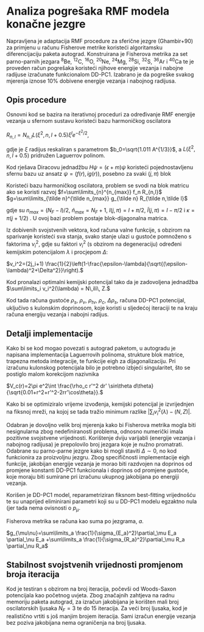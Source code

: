 # Analiza pogrešaka RMF modela konačne jezgre

Napravljena je adaptacija RMF procedure za sferične jezgre (Ghambir+90) za primjenu u računu Fisherove metrike koristeći algoritamsku diferencijaciju paketa autograd. 
Konstruirana je Fisherova metrika za set parno-parnih jezgara <sup>8</sup>Be, <sup>12</sup>C, <sup>16</sup>O, <sup>20</sup>Ne, <sup>24</sup>Mg, <sup>28</sup>Si, <sup>32</sup>S, <sup>36</sup>Ar i <sup>40</sup>Ca te je proveden račun pogrešaka koristeći njihove energije vezanja i nabojne radijuse izračunate funkcionalom DD-PC1. Izabrano je da pogreške svakog mjerenja iznose $10\%$ dobivene energije vezanja i nabojnog radijusa.

## Opis procedure
Osnovni kod se bazira na iterativnoj proceduri za određivanje RMF energije vezanja u sfernom sustavu koristeći bazu harmoničkog oscilatora

$R_{n,l}=N_{n,l}L(\xi^2,n,l+0.5)\xi^le^{-\xi^2/2},$

gdje je $\xi$ radijus reskaliran s parametrom $b_0=\sqrt{1.011 A^{1/3}}$, a $L(\xi^2,n,l+0.5)$ pridružen Laguerrov polinom.

Kod rješava Diracovu jednadžbu $H\psi = (\epsilon+m)\psi$ koristeći pojednostavljenu sfernu bazu uz ansatz $\psi=(f(r),ig(r))$, posebno za svaki $(j,\pi)$ blok


Koristeći bazu harmoničkog oscilatora, problem se svodi na blok matricu ako se koristi razvoj 
$f=\sum\limits_{n}^{n_{max}} f_n R_{n,l}$
$g=\sum\limits_{\tilde n}^{\tilde n_{max}} g_{\tilde n} R_{\tilde n,\tilde l}$

gdje su $n_{max}=(N_F-l)/2$, $\tilde n_{max}= N_F+1$,  $l(j,\pi)=l+\pi/2$, $\tilde l(j,\pi)=l-\pi/2$ i $\kappa = \pi (j+1/2)$ . U ovoj bazi problem postaje blok-dijagonalna matrica.

Iz dobivenih svojstvenih vektora, kod računa valne funkcije, s obzirom na sparivanje koristeći sva stanja, svako stanje ulazi u gustoće pomnoženo s faktorima $\nu^2_i$, gdje su faktori $v_i^2$ (s obzirom na degeneraciju)  određeni kemijskim potencijalom $\lambda$ i procjepom $\Delta$:

$v_i^2=(2j_i+1) \frac{1}{2}\left(1-\frac{\epsilon-\lambda}{\sqrt{(\epsilon-\lambda)^2+\Delta^2}}\right).$

Kod pronalazi optimalni kemijski potencijal tako da je zadovoljena jednadžba
$\sum\limits_i v_i^2(\lambda) = N\,ili\, Z.$

Kod tada računa gustoće $\rho_s$, $\rho_v$, $\rho_{tv}$, $\rho_c$, $\Delta\rho_s$, računa DD-PC1 potencijal, uključivo s kulonskim doprinosom, koje koristi u sljedećoj iteraciji te na kraju računa energiju vezanja i nabojni radijus.

## Detalji implementacije

Kako bi se kod mogao povezati s autograd paketom, u autogradu je napisana implementacija Laguerrovih polinoma, strukture blok matrice, trapezna metoda integracije, te funkcije eigh za dijagonalizaciju.
Pri izračunu kulonskog potencijala bilo je potrebno izbjeći singularitet, što se postiglo malom korekcijom nazivnika

$V_c(r)=2\pi e^2\int \frac{\rho_c r'^2 dr' \sin\theta d\theta}{\sqrt{0.01+r^2+r'^2-2rr'\cos\theta}}.$

Kako bi se optimiziralo vrijeme izvođenja, kemijski potencijal je izvrijednjen na fiksnoj mreži, na kojoj se tada tražio minimum razlike $\left|\sum_i v_i^2(\lambda)-(N,Z)\right|$.

Odabran je dovoljno velik broj mjerenja kako bi Fisherova metrika mogla biti nesignularna zbog nedefiniranosti problema, odnosno numerički imala pozitivne svojstvene vrijednosti. Korištenje dviju varijabli (energije vezanja i nabojnog radijusa) je prepolovilo broj jezgara koje je nužno promatrati. Odabrane su parno-parne jezgre kako bi mogli staviti $\Delta\sim 0$, no kod funkcionira za proizvoljnu jezgru.
Zbog specifičnosti implementacije eigh funkcije, jakobijan energije vezanja je morao biti razdvojen na doprinos od promjene konstanti DD-PC1 funkcionala i doprinos od promjene gustoće, koje moraju biti sumirane pri izračunu ukupnog jakobijana po energiji vezanja.

Korišen je DD-PC1 model, reparametriziran fiksnom best-fitting vrijednošću te su unaprijed eliminirani parametri koji su u DD-PC1 modelu egzaktno nula (jer tada nema ovisnosti o $p_\mu$.

Fisherova metrika se računa kao suma po jezgrama, $a$. 

$g_{\mu\nu}=\sum\limits_a \frac{1}{\sigma_{E_a}^2}\partial_\mu E_a \partial_\nu E_a +\sum\limits_a \frac{1}{\sigma_{R_a}^2}\partial_\mu R_a \partial_\nu R_a$
## Stabilnost svojstvenih vrijednosti promjenom broja iteracija

Kod je testiran s obzirom na broj iteracija, počevši od Woods-Saxon potencijala kao početnog uvjeta. Zbog značajnih zahtjeva na radnu memoriju paketa autograd, za izračun jakobijana je korišten mali broj oscilatorskih ljusaka $N_F=3$ te do 15 iteracija. Za veći broj ljusaka, kod je realistično vrtiti s još manjim brojem iteracija. Sami izračun energije vezanja bez poziva jakobijana nema ograničenja na broj ljusaka.
